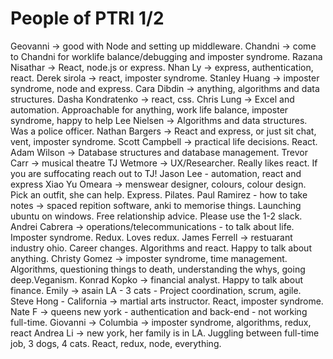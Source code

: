 # People of PTRI 1/2

Geovanni -> good with Node and setting up middleware.
Chandni -> come to Chandni for worklife balance/debugging and imposter syndrome.
Razana Nisathar -> React, node.js or express.
Nhan Ly -> express, authentication, react.
Derek sirola -> react, imposter syndrome.
Stanley Huang -> imposter syndrome, node and express.
Cara Dibdin -> anything, algorithms and data structures.
Dasha Kondratenko -> react, css.
Chris Lung -> Excel and automation. Approachable for anything, work life balance, imposter syndrome, happy to help
Lee Nielsen -> Algorithms and data structures. Was a police officer.
Nathan Bargers -> React and express, or just sit chat, vent, imposter syndrome.
Scott Campbell -> practical life decisions. React.
Adam Wilson -> Database structures and database management.
Trevor Carr -> musical theatre
TJ Wetmore -> UX/Researcher. Really likes react. If you are suffocating reach out to TJ!
Jason Lee - automation, react and express
Xiao Yu Omeara -> menswear designer, colours, colour design. Pick an outfit, she can help. Express. Pilates.
Paul Ramirez - how to take notes -> spaced repition software, anki to memorise things. Launching ubuntu on windows. Free relationship advice. Please use the 1-2 slack.
Andrei Cabrera -> operations/telecommunications - to talk about life. Imposter syndrome. Redux. Loves redux.
James Ferrell -> restuarant industry ohio. Career changes. Algorithms and react. Happy to talk about anything.
Christy Gomez -> imposter syndrome, time management. Algorithms, questioning things to death, understanding the whys, going deep.Veganism.
Konrad Kopko -> financial analyst. Happy to talk about finance.
Emily -> asain LA - 3 cats - Project coordination, scrum, agile.
Steve Hong - California -> martial arts instructor. React, imposter syndrome.
Nate F -> queens new york - authentication and back-end - not working full-time.
Giovanni -> Columbia -> imposter syndrome, algorithms, redux, react
Andrea Li -> new york, her family is in LA. Juggling between full-time job, 3 dogs, 4 cats. React, redux, node, everything.
